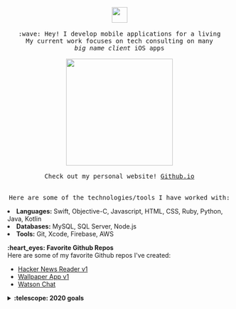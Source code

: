 <p align="center">
  <img src="https://media.giphy.com/media/VgAxPUEkd8ObmCLRp9/giphy.gif" width="35px">
  <br><br>
  <samp>
    :wave: Hey! I develop mobile applications for a living
    <br>My current work focuses on tech consulting on many
      <br><em>big name client</em> iOS apps
    <br><br>
    <img src="https://media.giphy.com/media/d6WWh3Em7kWHu/giphy.gif" width="240px" align="center">
    <br><br>Check out my personal website! <a href="https://cmcgheit.github.io">Github.io</a><br>
    <br><br>Here are some of the technologies/tools I have worked with:<br>
    <ui>
      <li><b>Languages:</b> Swift, Objective-C, Javascript, HTML, CSS, Ruby, Python, Java, Kotlin</li>
      <li><b>Databases:</b> MySQL, SQL Server, Node.js</li>
      <li><b>Tools:</b> Git, Xcode, Firebase, AWS</li>
    </ui>
  </samp>
</p>

 <summary><b>:heart_eyes: Favorite Github Repos</b></summary>
Here are some of my favorite Github repos I've created:<br>
<ul>
  <li><a href="https://github.com/cmcgheit/Hacker-News-Reader">Hacker News Reader v1</a></li>
  <li><a href="https://github.com/cmcgheit/Wallpaper-App">Wallpaper App v1</a></li>
  <li><a href="https://github.com/cmcgheit/Watson-Chat">Watson Chat</a></li>
</ul>

<details>
  <summary><b>:telescope: 2020 goals</b></summary>
  Update all my current app store apps with SwiftUI, release some self taught resources I have been working on that helped me go from self taught programmer to developer with years of experience to the public.
</details>
